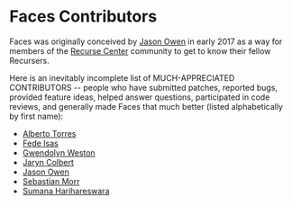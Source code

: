 # Faces Contributors

Faces was originally conceived by [Jason Owen](https://github.com/jasonaowen)
in early 2017 as a way for members of the
[Recurse Center](https://www.recurse.com) community to get to know their fellow
Recursers.

Here is an inevitably incomplete list of MUCH-APPRECIATED CONTRIBUTORS --
people who have submitted patches, reported bugs, provided feature ideas, helped
answer questions, participated in code reviews, and generally made Faces that
much better (listed alphabetically by first name):

* [Alberto Torres](https://github.com/botwhytho)
* [Fede Isas](https://github.com/fedeisas)
* [Gwendolyn Weston](https://gwendolyn.io/)
* [Jaryn Colbert](https://github.com/jaryncolbert)
* [Jason Owen](https://github.com/jasonaowen)
* [Sebastian Morr](https://github.com/blinry)
* [Sumana Harihareswara](https://github.com/brainwane)
